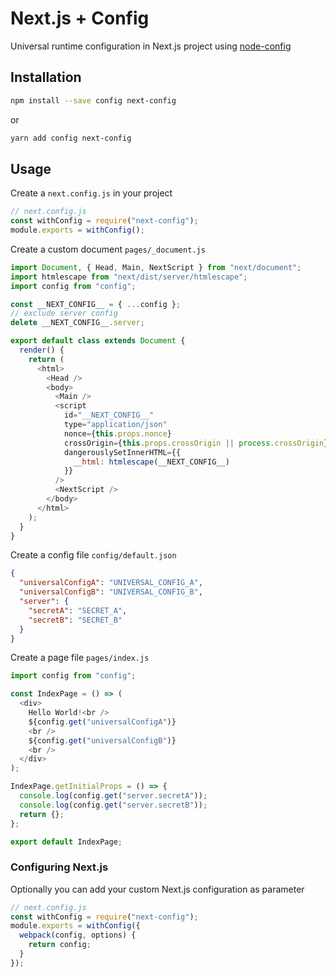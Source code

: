 # Next.js + Config

Universal runtime configuration in Next.js project using [node-config](https://github.com/lorenwest/node-config)

## Installation

```bash
npm install --save config next-config
```

or

```bash
yarn add config next-config
```

## Usage

Create a `next.config.js` in your project

```js
// next.config.js
const withConfig = require("next-config");
module.exports = withConfig();
```

Create a custom document `pages/_document.js`

```js
import Document, { Head, Main, NextScript } from "next/document";
import htmlescape from "next/dist/server/htmlescape";
import config from "config";

const __NEXT_CONFIG__ = { ...config };
// exclude server config
delete __NEXT_CONFIG__.server;

export default class extends Document {
  render() {
    return (
      <html>
        <Head />
        <body>
          <Main />
          <script
            id="__NEXT_CONFIG__"
            type="application/json"
            nonce={this.props.nonce}
            crossOrigin={this.props.crossOrigin || process.crossOrigin}
            dangerouslySetInnerHTML={{
              __html: htmlescape(__NEXT_CONFIG__)
            }}
          />
          <NextScript />
        </body>
      </html>
    );
  }
}
```

Create a config file `config/default.json`

```json
{
  "universalConfigA": "UNIVERSAL_CONFIG_A",
  "universalConfigB": "UNIVERSAL_CONFIG_B",
  "server": {
    "secretA": "SECRET_A",
    "secretB": "SECRET_B"
  }
}
```

Create a page file `pages/index.js`

```js
import config from "config";

const IndexPage = () => (
  <div>
    Hello World!<br />
    ${config.get("universalConfigA")}
    <br />
    ${config.get("universalConfigB")}
    <br />
  </div>
);

IndexPage.getInitialProps = () => {
  console.log(config.get("server.secretA"));
  console.log(config.get("server.secretB"));
  return {};
};

export default IndexPage;
```

### Configuring Next.js

Optionally you can add your custom Next.js configuration as parameter

```js
// next.config.js
const withConfig = require("next-config");
module.exports = withConfig({
  webpack(config, options) {
    return config;
  }
});
```
